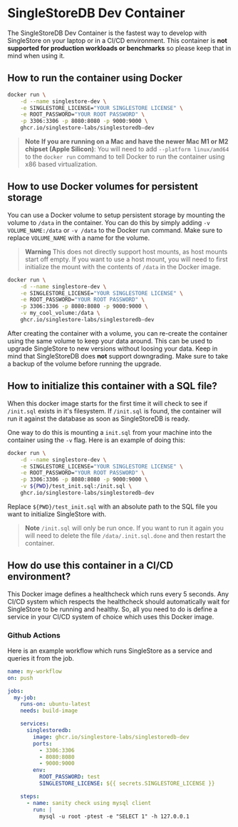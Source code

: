 # SingleStoreDB Dev Container

The SingleStoreDB Dev Container is the fastest way to develop with SingleStore on your laptop or in a CI/CD environment. This container is **not supported for production workloads or benchmarks** so please keep that in mind when using it.

## How to run the container using Docker

```bash
docker run \
    -d --name singlestore-dev \
    -e SINGLESTORE_LICENSE="YOUR SINGLESTORE LICENSE" \
    -e ROOT_PASSWORD="YOUR ROOT PASSWORD" \
    -p 3306:3306 -p 8080:8080 -p 9000:9000 \
    ghcr.io/singlestore-labs/singlestoredb-dev
```

> **Note**
> **If you are running on a Mac and have the newer Mac M1 or M2 chipset (Apple Silicon)**: You will need to add `--platform linux/amd64` to the `docker run` command to tell Docker to run the container using x86 based virtualization.

## How to use Docker volumes for persistent storage

You can use a Docker volume to setup persistent storage by mounting the volume to `/data` in the container. You can do this by simply adding `-v VOLUME_NAME:/data` or `-v /data` to the Docker run command. Make sure to replace `VOLUME_NAME` with a name for the volume.

> **Warning**
> This does not directly support host mounts, as host mounts start off empty. If you want to use a host mount, you will need to first initialize the mount with the contents of `/data` in the Docker image.

```bash
docker run \
    -d --name singlestore-dev \
    -e SINGLESTORE_LICENSE="YOUR SINGLESTORE LICENSE" \
    -e ROOT_PASSWORD="YOUR ROOT PASSWORD" \
    -p 3306:3306 -p 8080:8080 -p 9000:9000 \
    -v my_cool_volume:/data \
    ghcr.io/singlestore-labs/singlestoredb-dev
```

After creating the container with a volume, you can re-create the container using the same volume to keep your data around. This can be used to upgrade SingleStore to new versions without loosing your data. Keep in mind that SingleStoreDB does **not** support downgrading. Make sure to take a backup of the volume before running the upgrade.

## How to initialize this container with a SQL file?

When this docker image starts for the first time it will check to see if `/init.sql` exists in it's filesystem. If `/init.sql` is found, the container will run it against the database as soon as SingleStoreDB is ready.

One way to do this is mounting a `init.sql` from your machine into the container using the `-v` flag. Here is an example of doing this:

```bash
docker run \
    -d --name singlestore-dev \
    -e SINGLESTORE_LICENSE="YOUR SINGLESTORE LICENSE" \
    -e ROOT_PASSWORD="YOUR ROOT PASSWORD" \
    -p 3306:3306 -p 8080:8080 -p 9000:9000 \
    -v ${PWD}/test_init.sql:/init.sql \
    ghcr.io/singlestore-labs/singlestoredb-dev
```

Replace `${PWD}/test_init.sql` with an absolute path to the SQL file you want to initialize SingleStore with.

> **Note**
> `/init.sql` will only be run once. If you want to run it again you will need to delete the file `/data/.init.sql.done` and then restart the container.


## How do use this container in a CI/CD environment?

This Docker image defines a healthcheck which runs every 5 seconds. Any CI/CD system which respects the healthcheck should automatically wait for SingleStore to be running and healthy. So, all you need to do is define a service in your CI/CD system of choice which uses this Docker image.

### Github Actions

Here is an example workflow which runs SingleStore as a service and queries it from the job.

```yaml
name: my-workflow
on: push

jobs:
  my-job:
    runs-on: ubuntu-latest
    needs: build-image

    services:
      singlestoredb:
        image: ghcr.io/singlestore-labs/singlestoredb-dev
        ports:
          - 3306:3306
          - 8080:8080
          - 9000:9000
        env:
          ROOT_PASSWORD: test
          SINGLESTORE_LICENSE: ${{ secrets.SINGLESTORE_LICENSE }}

    steps:
      - name: sanity check using mysql client
        run: |
          mysql -u root -ptest -e "SELECT 1" -h 127.0.0.1
```
